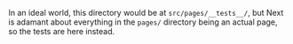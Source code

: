 In an ideal world, this directory would be at `src/pages/__tests__/`,
but Next is adamant about everything in the `pages/` directory being
an actual page, so the tests are here instead.
